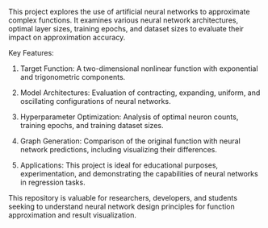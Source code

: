 This project explores the use of artificial neural networks to approximate complex functions. It examines various neural network architectures, optimal layer sizes, training epochs, and dataset sizes to evaluate their impact on approximation accuracy.

Key Features:

1. Target Function: A two-dimensional nonlinear function with exponential and trigonometric components.

2. Model Architectures: Evaluation of contracting, expanding, uniform, and oscillating configurations of neural networks.

3. Hyperparameter Optimization: Analysis of optimal neuron counts, training epochs, and training dataset sizes.

4. Graph Generation: Comparison of the original function with neural network predictions, including visualizing their differences.

5. Applications: This project is ideal for educational purposes, experimentation, and demonstrating the capabilities of neural networks in regression tasks.

This repository is valuable for researchers, developers, and students seeking to understand neural network design principles for function approximation and result visualization.
